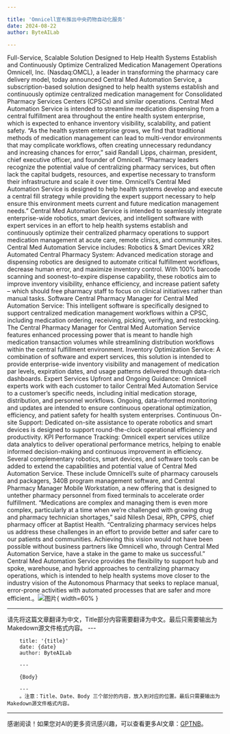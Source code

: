 ```yaml
---

title: 'Omnicell宣布推出中央药物自动化服务'
date: 2024-08-22
author: ByteAILab

---
```


Full-Service, Scalable Solution Designed to Help Health Systems Establish and Continuously Optimize Centralized Medication Management Operations
Omnicell, Inc. (Nasdaq:OMCL), a leader in transforming the pharmacy care delivery model, today announced Central Med Automation Service, a subscription-based solution designed to help health systems establish and continuously optimize centralized medication management for Consolidated Pharmacy Services Centers (CPSCs) and similar operations. Central Med Automation Service is intended to streamline medication dispensing from a central fulfillment area throughout the entire health system enterprise, which is expected to enhance inventory visibility, scalability, and patient safety.
“As the health system enterprise grows, we find that traditional methods of medication management can lead to multi-vendor environments that may complicate workflows, often creating unnecessary redundancy and increasing chances for error,” said Randall Lipps, chairman, president, chief executive officer, and founder of Omnicell. “Pharmacy leaders recognize the potential value of centralizing pharmacy services, but often lack the capital budgets, resources, and expertise necessary to transform their infrastructure and scale it over time. Omnicell’s Central Med Automation Service is designed to help health systems develop and execute a central fill strategy while providing the expert support necessary to help ensure this environment meets current and future medication management needs.”
Central Med Automation Service is intended to seamlessly integrate enterprise-wide robotics, smart devices, and intelligent software with expert services in an effort to help health systems establish and continuously optimize their centralized pharmacy operations to support medication management at acute care, remote clinics, and community sites. Central Med Automation Service includes:
Robotics & Smart Devices
XR2 Automated Central Pharmacy System: Advanced medication storage and dispensing robotics are designed to automate critical fulfillment workflows, decrease human error, and maximize inventory control. With 100% barcode scanning and soonest-to-expire dispense capability, these robotics aim to improve inventory visibility, enhance efficiency, and increase patient safety – which should free pharmacy staff to focus on clinical initiatives rather than manual tasks.
Software
Central Pharmacy Manager for Central Med Automation Service: This intelligent software is specifically designed to support centralized medication management workflows within a CPSC, including medication ordering, receiving, picking, verifying, and restocking. The Central Pharmacy Manager for Central Med Automation Service features enhanced processing power that is meant to handle high medication transaction volumes while streamlining distribution workflows within the central fulfillment environment.
Inventory Optimization Service: A combination of software and expert services, this solution is intended to provide enterprise-wide inventory visibility and management of medication par levels, expiration dates, and usage patterns delivered through data-rich dashboards.
Expert Services
Upfront and Ongoing Guidance: Omnicell experts work with each customer to tailor Central Med Automation Service to a customer’s specific needs, including initial medication storage, distribution, and personnel workflows. Ongoing, data-informed monitoring and updates are intended to ensure continuous operational optimization, efficiency, and patient safety for health system enterprises.
Continuous On-site Support: Dedicated on-site assistance to operate robotics and smart devices is designed to support round-the-clock operational efficiency and productivity.
KPI Performance Tracking: Omnicell expert services utilize data analytics to deliver operational performance metrics, helping to enable informed decision-making and continuous improvement in efficiency.
Several complementary robotics, smart devices, and software tools can be added to extend the capabilities and potential value of Central Med Automation Service. These include Omnicell’s suite of pharmacy carousels and packagers, 340B program management software, and Central Pharmacy Manager Mobile Workstation, a new offering that is designed to untether pharmacy personnel from fixed terminals to accelerate order fulfillment.
“Medications are complex and managing them is even more complex, particularly at a time when we’re challenged with growing drug and pharmacy technician shortages,” said Nilesh Desai, RPh, CPPS, chief pharmacy officer at Baptist Health. “Centralizing pharmacy services helps us address these challenges in an effort to provide better and safer care to our patients and communities. Achieving this vision would not have been possible without business partners like Omnicell who, through Central Med Automation Service, have a stake in the game to make us successful.”
Central Med Automation Service provides the flexibility to support hub and spoke, warehouse, and hybrid approaches to centralizing pharmacy operations, which is intended to help health systems move closer to the industry vision of the Autonomous Pharmacy that seeks to replace manual, error-prone activities with automated processes that are safer and more efficient.。![图片](https://ai-techpark.com/wp-content/uploads/2024/08/Omnicell-960x540.jpg){ width=60% }

---
请先将这篇文章翻译为中文，Title部分内容需要翻译为中文。最后只需要输出为Makedown源文件格式内容。
        ---

        title: '{title}'
        date: {date}
        author: ByteAILab

        ---

        {Body}

        ---
        。注意：Title、Date、Body 三个部分的内容，放入到对应的位置。最后只需要输出为Makedown源文件格式内容。
---
感谢阅读！如果您对AI的更多资讯感兴趣，可以查看更多AI文章：[GPTNB](https://gptnb.com)。